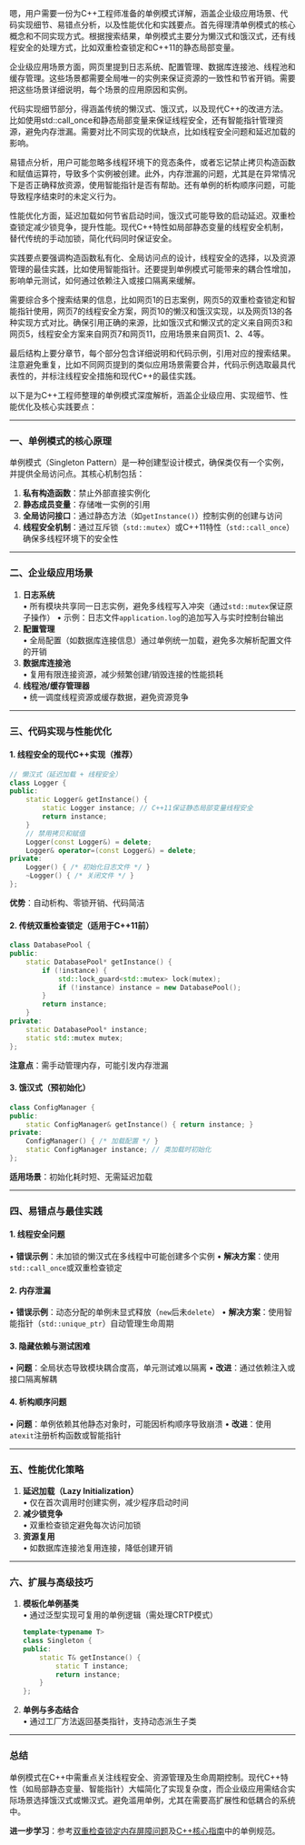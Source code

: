 嗯，用户需要一份为C++工程师准备的单例模式详解，涵盖企业级应用场景、代码实现细节、易错点分析，以及性能优化和实践要点。首先得理清单例模式的核心概念和不同实现方式。根据搜索结果，单例模式主要分为懒汉式和饿汉式，还有线程安全的处理方式，比如双重检查锁定和C++11的静态局部变量。

企业级应用场景方面，网页里提到日志系统、配置管理、数据库连接池、线程池和缓存管理。这些场景都需要全局唯一的实例来保证资源的一致性和节省开销。需要把这些场景详细说明，每个场景的应用原因和实例。

代码实现细节部分，得涵盖传统的懒汉式、饿汉式，以及现代C++的改进方法。比如使用std::call_once和静态局部变量来保证线程安全，还有智能指针管理资源，避免内存泄漏。需要对比不同实现的优缺点，比如线程安全问题和延迟加载的影响。

易错点分析，用户可能忽略多线程环境下的竞态条件，或者忘记禁止拷贝构造函数和赋值运算符，导致多个实例被创建。此外，内存泄漏的问题，尤其是在异常情况下是否正确释放资源，使用智能指针是否有帮助。还有单例的析构顺序问题，可能导致程序结束时的未定义行为。

性能优化方面，延迟加载如何节省启动时间，饿汉式可能导致的启动延迟。双重检查锁定减少锁竞争，提升性能。现代C++特性如局部静态变量的线程安全机制，替代传统的手动加锁，简化代码同时保证安全。

实践要点要强调构造函数私有化、全局访问点的设计，线程安全的选择，以及资源管理的最佳实践，比如使用智能指针。还要提到单例模式可能带来的耦合性增加，影响单元测试，如何通过依赖注入或接口隔离来缓解。

需要综合多个搜索结果的信息，比如网页1的日志案例，网页5的双重检查锁定和智能指针使用，网页7的线程安全方案，网页10的懒汉和饿汉实现，以及网页13的各种实现方式对比。确保引用正确的来源，比如饿汉式和懒汉式的定义来自网页3和网页5，线程安全方案来自网页7和网页11，应用场景来自网页1、2、4等。

最后结构上要分章节，每个部分包含详细说明和代码示例，引用对应的搜索结果。注意避免重复，比如不同网页提到的类似应用场景需要合并，代码示例选取最具代表性的，并标注线程安全措施和现代C++的最佳实践。




以下是为C++工程师整理的单例模式深度解析，涵盖企业级应用、实现细节、性能优化及核心实践要点：

---

### 一、单例模式的核心原理
单例模式（Singleton Pattern）是一种创建型设计模式，确保类仅有一个实例，并提供全局访问点。其核心机制包括：
1. **私有构造函数**：禁止外部直接实例化
2. **静态成员变量**：存储唯一实例的引用
3. **全局访问接口**：通过静态方法（如`getInstance()`）控制实例的创建与访问
4. **线程安全机制**：通过互斥锁（`std::mutex`）或C++11特性（`std::call_once`）确保多线程环境下的安全性

---

### 二、企业级应用场景
1. **日志系统**  
   • 所有模块共享同一日志实例，避免多线程写入冲突（通过`std::mutex`保证原子操作）
   • 示例：日志文件`application.log`的追加写入与实时控制台输出
2. **配置管理**  
   • 全局配置（如数据库连接信息）通过单例统一加载，避免多次解析配置文件的开销
3. **数据库连接池**  
   • 复用有限连接资源，减少频繁创建/销毁连接的性能损耗
4. **线程池/缓存管理器**  
   • 统一调度线程资源或缓存数据，避免资源竞争

---

### 三、代码实现与性能优化
#### 1. 线程安全的现代C++实现（推荐）
```cpp
// 懒汉式（延迟加载 + 线程安全）
class Logger {
public:
    static Logger& getInstance() {
        static Logger instance; // C++11保证静态局部变量线程安全
        return instance;
    }
    // 禁用拷贝和赋值
    Logger(const Logger&) = delete;
    Logger& operator=(const Logger&) = delete;
private:
    Logger() { /* 初始化日志文件 */ }
    ~Logger() { /* 关闭文件 */ }
};
```
**优势**：自动析构、零锁开销、代码简洁

#### 2. 传统双重检查锁定（适用于C++11前）
```cpp
class DatabasePool {
public:
    static DatabasePool* getInstance() {
        if (!instance) {
            std::lock_guard<std::mutex> lock(mutex);
            if (!instance) instance = new DatabasePool();
        }
        return instance;
    }
private:
    static DatabasePool* instance;
    static std::mutex mutex;
};
```
**注意点**：需手动管理内存，可能引发内存泄漏

#### 3. 饿汉式（预初始化）
```cpp
class ConfigManager {
public:
    static ConfigManager& getInstance() { return instance; }
private:
    ConfigManager() { /* 加载配置 */ }
    static ConfigManager instance; // 类加载时初始化
};
```
**适用场景**：初始化耗时短、无需延迟加载

---

### 四、易错点与最佳实践
#### 1. **线程安全问题**
• **错误示例**：未加锁的懒汉式在多线程中可能创建多个实例
• **解决方案**：使用`std::call_once`或双重检查锁定

#### 2. **内存泄漏**
• **错误示例**：动态分配的单例未显式释放（`new`后未`delete`）
• **解决方案**：使用智能指针（`std::unique_ptr`）自动管理生命周期

#### 3. **隐藏依赖与测试困难**
• **问题**：全局状态导致模块耦合度高，单元测试难以隔离
• **改进**：通过依赖注入或接口隔离解耦

#### 4. **析构顺序问题**
• **问题**：单例依赖其他静态对象时，可能因析构顺序导致崩溃
• **改进**：使用`atexit`注册析构函数或智能指针

---

### 五、性能优化策略
1. **延迟加载（Lazy Initialization）**  
   • 仅在首次调用时创建实例，减少程序启动时间
2. **减少锁竞争**  
   • 双重检查锁定避免每次访问加锁
3. **资源复用**  
   • 如数据库连接池复用连接，降低创建开销

---

### 六、扩展与高级技巧
1. **模板化单例基类**  
   • 通过泛型实现可复用的单例逻辑（需处理CRTP模式）
   ```cpp
   template<typename T>
   class Singleton {
   public:
       static T& getInstance() {
           static T instance;
           return instance;
       }
   };
   ```
2. **单例与多态结合**  
   • 通过工厂方法返回基类指针，支持动态派生子类

---

### 总结
单例模式在C++中需重点关注线程安全、资源管理及生命周期控制。现代C++特性（如局部静态变量、智能指针）大幅简化了实现复杂度，而企业级应用需结合实际场景选择饿汉式或懒汉式。避免滥用单例，尤其在需要高扩展性和低耦合的系统中。

**进一步学习**：参考[双重检查锁定内存屏障问题](https://preshing.com/20130930/double-checked-locking-is-fixed-in-cpp11/)及[C++核心指南](https://isocpp.github.io/CppCoreGuidelines/CppCoreGuidelines#Ri-singleton)中的单例规范。